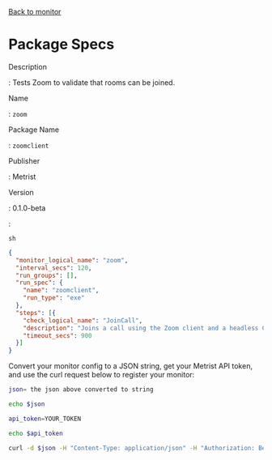 [Back to monitor](zoom.md)

# Package Specs

Description

: Tests Zoom to validate that rooms can be joined.

Name

: `zoom`

Package Name

: `zoomclient`

Publisher

: Metrist

Version

: 0.1.0-beta

: &nbsp;


<!--@include: /parts/_3.md-->


```sh```

<!--@include: /parts/tips_env-vars.md -->


<!--@include: /parts/_4.md-->


```json
{
  "monitor_logical_name": "zoom",
  "interval_secs": 120,
  "run_groups": [],
  "run_spec": {
    "name": "zoomclient",
    "run_type": "exe"
  },
  "steps": [{
    "check_logical_name": "JoinCall",
    "description": "Joins a call using the Zoom client and a headless Chrome browser.",
    "timeout_secs": 900
  }]
}
```




Convert your monitor config to a JSON string, get your Metrist API token, and use the curl request below to register your monitor:

```sh
json= the json above converted to string

echo $json

api_token=YOUR_TOKEN

echo $api_token

curl -d $json -H "Content-Type: application/json" -H "Authorization: Bearer $api_token" 'https://app.metrist.io/api/v0/monitor-config'

```

<!--@include: /parts/tips_api.md-->


<!--@include: /parts/_5.md-->


<!--@include: /parts/result.md-->